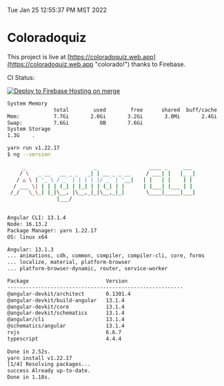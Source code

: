Tue Jan 25 12:55:37 PM MST 2022

# Coloradoquiz


This project is live at [https://coloradoquiz.web.app](https://coloradoquiz.web.app "colorado!") thanks to Firebase.

CI Status: 

[![Deploy to Firebase Hosting on merge](https://github.com/teamkushal/coloradoquiz/actions/workflows/firebase-hosting-merge.yml/badge.svg)](https://github.com/teamkushal/coloradoquiz/actions/workflows/firebase-hosting-merge.yml)

```bash
System Memory
               total        used        free      shared  buff/cache   available
Mem:           7.7Gi       2.0Gi       3.2Gi       3.0Mi       2.4Gi       5.3Gi
Swap:          7.6Gi          0B       7.6Gi
System Storage
1.3G	.
```
```bash
yarn run v1.22.17
$ ng --version

     _                      _                 ____ _     ___
    / \   _ __   __ _ _   _| | __ _ _ __     / ___| |   |_ _|
   / △ \ | '_ \ / _` | | | | |/ _` | '__|   | |   | |    | |
  / ___ \| | | | (_| | |_| | | (_| | |      | |___| |___ | |
 /_/   \_\_| |_|\__, |\__,_|_|\__,_|_|       \____|_____|___|
                |___/
    

Angular CLI: 13.1.4
Node: 16.13.2
Package Manager: yarn 1.22.17
OS: linux x64

Angular: 13.1.3
... animations, cdk, common, compiler, compiler-cli, core, forms
... localize, material, platform-browser
... platform-browser-dynamic, router, service-worker

Package                         Version
---------------------------------------------------------
@angular-devkit/architect       0.1301.4
@angular-devkit/build-angular   13.1.4
@angular-devkit/core            13.1.4
@angular-devkit/schematics      13.1.4
@angular/cli                    13.1.4
@schematics/angular             13.1.4
rxjs                            6.6.7
typescript                      4.4.4
    
Done in 2.52s.
yarn install v1.22.17
[1/4] Resolving packages...
success Already up-to-date.
Done in 1.18s.
```
